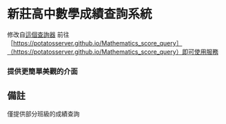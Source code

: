 # 新莊高中數學成績查詢系統
修改自[這個查詢器](https://script.google.com/macros/s/AKfycbzWZghV0sr49mwW7WwdMEa9rifLKMzSqqvGRl1aTLRNTi9otJ9wY6Z7QhPjQxbcH-h7/exec)
前往［https://potatosserver.github.io/Mathematics_score_query］（https://potatosserver.github.io/Mathematics_score_query）即可使用服務

### 提供更簡單美觀的介面

## 備註
僅提供部分班級的成績查詢